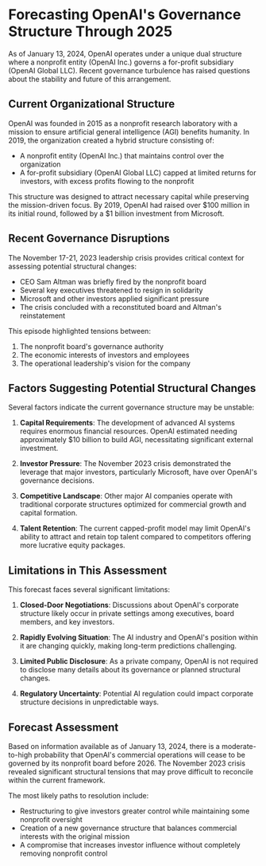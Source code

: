 # Forecasting OpenAI's Governance Structure Through 2025

As of January 13, 2024, OpenAI operates under a unique dual structure where a nonprofit entity (OpenAI Inc.) governs a for-profit subsidiary (OpenAI Global LLC). Recent governance turbulence has raised questions about the stability and future of this arrangement.

## Current Organizational Structure

OpenAI was founded in 2015 as a nonprofit research laboratory with a mission to ensure artificial general intelligence (AGI) benefits humanity. In 2019, the organization created a hybrid structure consisting of:

- A nonprofit entity (OpenAI Inc.) that maintains control over the organization
- A for-profit subsidiary (OpenAI Global LLC) capped at limited returns for investors, with excess profits flowing to the nonprofit

This structure was designed to attract necessary capital while preserving the mission-driven focus. By 2019, OpenAI had raised over $100 million in its initial round, followed by a $1 billion investment from Microsoft.

## Recent Governance Disruptions

The November 17-21, 2023 leadership crisis provides critical context for assessing potential structural changes:

- CEO Sam Altman was briefly fired by the nonprofit board
- Several key executives threatened to resign in solidarity
- Microsoft and other investors applied significant pressure
- The crisis concluded with a reconstituted board and Altman's reinstatement

This episode highlighted tensions between:
1. The nonprofit board's governance authority
2. The economic interests of investors and employees
3. The operational leadership's vision for the company

## Factors Suggesting Potential Structural Changes

Several factors indicate the current governance structure may be unstable:

1. **Capital Requirements**: The development of advanced AI systems requires enormous financial resources. OpenAI estimated needing approximately $10 billion to build AGI, necessitating significant external investment.

2. **Investor Pressure**: The November 2023 crisis demonstrated the leverage that major investors, particularly Microsoft, have over OpenAI's governance decisions.

3. **Competitive Landscape**: Other major AI companies operate with traditional corporate structures optimized for commercial growth and capital formation.

4. **Talent Retention**: The current capped-profit model may limit OpenAI's ability to attract and retain top talent compared to competitors offering more lucrative equity packages.

## Limitations in This Assessment

This forecast faces several significant limitations:

1. **Closed-Door Negotiations**: Discussions about OpenAI's corporate structure likely occur in private settings among executives, board members, and key investors.

2. **Rapidly Evolving Situation**: The AI industry and OpenAI's position within it are changing quickly, making long-term predictions challenging.

3. **Limited Public Disclosure**: As a private company, OpenAI is not required to disclose many details about its governance or planned structural changes.

4. **Regulatory Uncertainty**: Potential AI regulation could impact corporate structure decisions in unpredictable ways.

## Forecast Assessment

Based on information available as of January 13, 2024, there is a moderate-to-high probability that OpenAI's commercial operations will cease to be governed by its nonprofit board before 2026. The November 2023 crisis revealed significant structural tensions that may prove difficult to reconcile within the current framework.

The most likely paths to resolution include:
- Restructuring to give investors greater control while maintaining some nonprofit oversight
- Creation of a new governance structure that balances commercial interests with the original mission
- A compromise that increases investor influence without completely removing nonprofit control